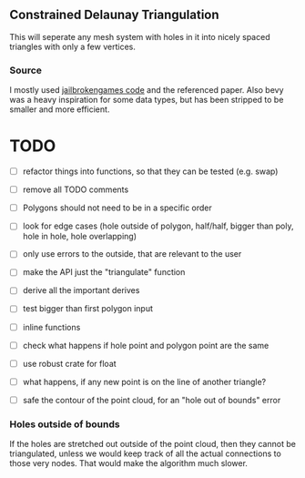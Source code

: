 ## Constrained Delaunay Triangulation
This will seperate any mesh system with holes in it into nicely spaced triangles with only a few vertices.

### Source
I mostly used [jailbrokengames code](https://github.com/QThund/ConstrainedDelaunayTriangulation/tree/main) and the referenced paper. 
Also bevy was a heavy inspiration for some data types, but has been stripped to be smaller and more efficient.

# TODO
- [ ] refactor things into functions, so that they can be tested (e.g. swap)
- [ ] remove all TODO comments
- [ ] Polygons should not need to be in a specific order
- [ ] look for edge cases (hole outside of polygon, half/half, bigger than poly, hole in hole, hole overlapping)
- [ ] only use errors to the outside, that are relevant to the user
- [ ] make the API just the "triangulate" function
- [ ] derive all the important derives
- [ ] test bigger than first polygon input
- [ ] inline functions
- [ ] check what happens if hole point and polygon point are the same
- [ ] use robust crate for float
- [ ] what happens, if any new point is on the line of another triangle?
- [ ] safe the contour of the point cloud, for an "hole out of bounds" error



### Holes outside of bounds
If the holes are stretched out outside of the point cloud, then they cannot be triangulated, unless we would keep track of all the actual connections to those very nodes. That would make the algorithm much slower.